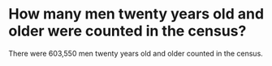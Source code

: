 # How many men twenty years old and older were counted in the census?

There were 603,550 men twenty years old and older counted in the census.
